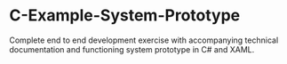 # C-Example-System-Prototype
Complete end to end development exercise with accompanying technical documentation and functioning system prototype in C# and XAML.
